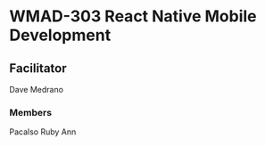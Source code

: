 # WMAD-303 React Native Mobile Development

## Facilitator
Dave Medrano

### Members
Pacalso Ruby Ann